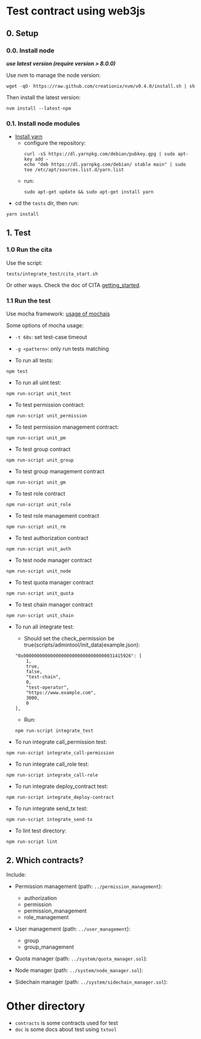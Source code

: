 # Test contract using web3js

## 0. Setup

### 0.0. Install node

***use latest version (require version > 8.0.0)***

Use nvm to manage the node version:

```
wget -qO- https://raw.github.com/creationix/nvm/v0.4.0/install.sh | sh
```

Then install the latest version:

```
nvm install --latest-npm
```

### 0.1. Install node modules

* [Install yarn](https://yarnpkg.com/lang/en/docs/install/)
    - configure the repository:
        ```
        curl -sS https://dl.yarnpkg.com/debian/pubkey.gpg | sudo apt-key add -
        echo "deb https://dl.yarnpkg.com/debian/ stable main" | sudo tee /etc/apt/sources.list.d/yarn.list
        ```
    - run:
        ```
        sudo apt-get update && sudo apt-get install yarn
        ```
* cd the `tests` dir, then run:

```
yarn install
```

## 1. Test

### 1.0 Run the cita

Use the script:

```
tests/integrate_test/cita_start.sh
```

Or other ways. 
Check the doc of CITA [getting_started](https://cryptape.github.io/cita/getting_started/).

### 1.1 Run the test

Use mocha framework:
[usage of mochajs](https://mochajs.org/#usage)

Some options of mocha usage: 

* `-t 60s`: set test-case timeout
* `-g <pattern>`: only run tests matching <pattern>

* To run all tests:

```
npm test
```

* To run all uint test:

```
npm run-script unit_test
```

* To test permission contract:

```
npm run-script unit_permission
```

* To test permission management contract:

```
npm run-script unit_pm
```

* To test group contract

```
npm run-script unit_group
```

* To test group management contract

```
npm run-script unit_gm
```

* To test role contract

```
npm run-script unit_role
```

* To test role management contract

```
npm run-script unit_rm
```

* To test authorization contract

```
npm run-script unit_auth
```

* To test node manager contract

```
npm run-script unit_node
```

* To test quota manager contract

```
npm run-script unit_quota
```

* To test chain manager contract

```
npm run-script unit_chain
```

* To run all integrate test:
    - Should set the check_permission be true(scripts/admintool/init_data)example.json):

    ```
    "0x0000000000000000000000000000000031415926": [
        1,
        true,
        false,
        "test-chain",
        0,
        "test-operator",
        "https://www.example.com",
        3000,
        0
    ],
    ```

    - Run:

    ```
    npm run-script integrate_test
    ```

* To run integrate call_permission test:

```
npm run-script integrate_call-permission
```

* To run integrate call_role test:

```
npm run-script integrate_call-role
```

* To run integrate deploy_contract test:

```
npm run-script integrate_deploy-contract
```

* To run integrate send_tx test:

```
npm run-script integrate_send-tx
```

* To lint test directory:

```
npm run-script lint
```

## 2. Which contracts?

Include:

* Permission management (path: `../permission_management`):
    - authorization
    - permission
    - permission_management
    - role_management

* User management (path: `../user_management`):
    - group
    - group_management

* Quota manager (path: `../system/quota_manager.sol`):

* Node manager (path: `../system/node_manager.sol`):

* Sidechain manager (path: `../system/sidechain_manager.sol`):

# Other directory

* `contracts` is some contracts used for test
* `doc` is some docs about test using `txtool`
